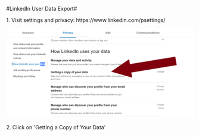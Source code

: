 #LinkedIn User Data Export#

<p>1. Visit settings and privacy: https://www.linkedin.com/psettings/</p>

![Requesting Data](/images/0108.png)

<p>2. Click on 'Getting a Copy of Your Data'</p>
